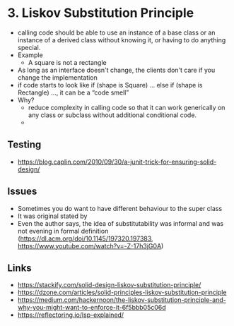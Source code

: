 # 3. Liskov Substitution Principle

- calling code should be able to use an instance of a base class or an instance of a derived class without knowing it, or having to do anything special.
- Example
  - A square is not a rectangle
- As long as an interface doesn't change, the clients don't care if you change the implementation
- if code starts to look like if (shape is Square) ... else if (shape is Rectangle) ..., it can be a “code smell”
- Why?
  - reduce complexity in calling code so that it can work generically on any class or subclass without additional conditional code.
  -


## Testing

- https://blog.caplin.com/2010/09/30/a-junit-trick-for-ensuring-solid-design/

## Issues

- Sometimes you do want to have different behaviour to the super class
- It was original stated by
- Even the author says, the idea of substitutability was informal and was not evening in formal definition (https://dl.acm.org/doi/10.1145/197320.197383, https://www.youtube.com/watch?v=-Z-17h3jG0A)


## Links

- https://stackify.com/solid-design-liskov-substitution-principle/
- https://dzone.com/articles/solid-principles-liskov-substitution-principle
- https://medium.com/hackernoon/the-liskov-substitution-principle-and-why-you-might-want-to-enforce-it-6f5bbb05c06d
- https://reflectoring.io/lsp-explained/
